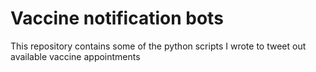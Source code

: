 # Vaccine notification bots
This repository contains some of the python scripts I wrote to tweet out available vaccine appointments
